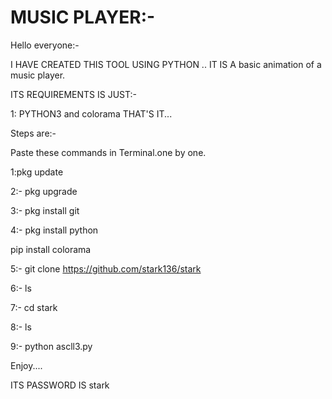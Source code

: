 # MUSIC PLAYER:-


Hello everyone:-


I HAVE CREATED THIS TOOL USING PYTHON ..
IT IS A basic animation of a music player.
 
ITS REQUIREMENTS IS JUST:-

1: PYTHON3 and colorama THAT'S IT...

Steps are:-
 
Paste these commands in Terminal.one by one.

1:pkg update 

2:- pkg upgrade

3:- pkg install git

4:- pkg install python

   pip install colorama
 
5:- git clone https://github.com/stark136/stark

6:- ls

7:- cd stark

8:- ls

9:- python ascll3.py



Enjoy....

ITS PASSWORD IS stark



